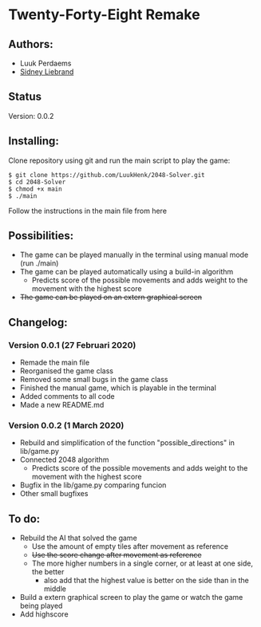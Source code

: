 # Twenty-Forty-Eight **Remake**

## Authors:
- Luuk Perdaems
- [Sidney Liebrand](https://github.com/SidOfc)

## Status
Version: 0.0.2

## Installing:
Clone repository using git and run the main script to play the game:
```
$ git clone https://github.com/LuukHenk/2048-Solver.git
$ cd 2048-Solver
$ chmod +x main
$ ./main
```
Follow the instructions in the main file from here

## Possibilities:
- The game can be played manually in the terminal using manual mode (run ./main)
- The game can be played automatically using a build-in algorithm
    - Predicts score of the possible movements and adds weight to the movement with the highest score
- ~~The game can be played on an extern graphical screen~~

## Changelog:
### Version 0.0.1 (27 Februari 2020)
- Remade the main file
- Reorganised the game class
- Removed some small bugs in the game class
- Finished the manual game, which is playable in the terminal
- Added comments to all code
- Made a new README.md

### Version 0.0.2 (1 March 2020)
- Rebuild and simplification of the function "possible_directions" in lib/game.py
- Connected 2048 algorithm
    - Predicts score of the possible movements and adds weight to the movement with the highest score
- Bugfix in the lib/game.py comparing funcion
- Other small bugfixes

## To do:
- Rebuild the AI that solved the game
    - Use the amount of empty tiles after movement as reference
    - ~~Use the score change after movement as reference~~
    - The more higher numbers in a single corner, or at least at one side, the better
        - also add that the highest value is better on the side than in the middle
- Build a extern graphical screen to play the game or watch the game being played
- Add highscore
